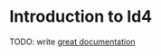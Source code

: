 # Introduction to ld4

TODO: write [great documentation](http://jacobian.org/writing/what-to-write/)
